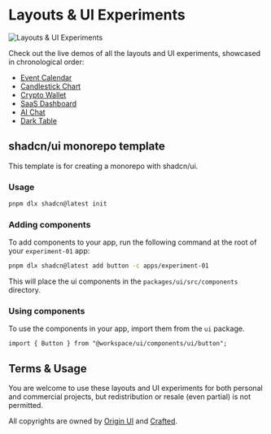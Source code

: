 # Layouts & UI Experiments

![Layouts & UI Experiments](https://github.com/user-attachments/assets/81590804-81d5-47e0-a43b-701abab66a75)

Check out the live demos of all the layouts and UI experiments, showcased in chronological order:

- [Event Calendar](https://crafted.is/exp6)
- [Candlestick Chart](https://crafted.is/exp5)
- [Crypto Wallet](https://crafted.is/exp4)
- [SaaS Dashboard](https://crafted.is/exp3)
- [AI Chat](https://crafted.is/exp2)
- [Dark Table](https://crafted.is/exp1)

## shadcn/ui monorepo template

This template is for creating a monorepo with shadcn/ui.

### Usage

```bash
pnpm dlx shadcn@latest init
```

### Adding components

To add components to your app, run the following command at the root of your `experiment-01` app:

```bash
pnpm dlx shadcn@latest add button -c apps/experiment-01
```

This will place the ui components in the `packages/ui/src/components` directory.

### Using components

To use the components in your app, import them from the `ui` package.

```tsx
import { Button } from "@workspace/ui/components/ui/button";
```

## Terms & Usage

You are welcome to use these layouts and UI experiments for both personal and commercial projects, but redistribution or resale (even partial) is not permitted.

All copyrights are owned by [Origin UI](https://originui.com) and [Crafted](https://crafted.is).

